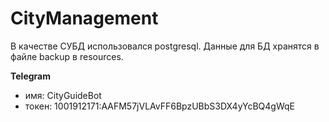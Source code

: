 # CityManagement
В качестве СУБД использовался postgresql. Данные для БД хранятся в файле backup в resources.

****Telegram****
* имя: CityGuideBot
* токен: 1001912171:AAFM57jVLAvFF6BpzUBbS3DX4yYcBQ4gWqE